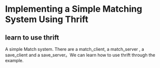 # Implementing a Simple Matching System Using Thrift
## learn to use thrift

A simple Match system. There are a match_client, a match_server , a save_client and a save_server。We can learn how to use thrift through the example.
